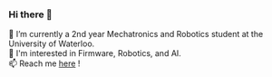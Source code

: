 ### Hi there 👋

<!--
**ethancpwoo/ethancpwoo** is a ✨ _special_ ✨ repository because its `README.md` (this file) appears on your GitHub profile.

Here are some ideas to get you started:

- 🔭 I’m currently working on a 

- 👯 I’m looking to collaborate on ...

- 💬 Ask me about ...

- 😄 Pronouns: ...
- ⚡ Fun fact: ...
-->
🌱 I’m currently a 2nd year Mechatronics and Robotics student at the University of Waterloo.\
🤔 I'm interested in Firmware, Robotics, and AI.\
📫 Reach me [here](https://www.linkedin.com/in/ethancpwoo/) !
